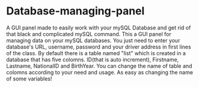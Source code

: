 # Database-managing-panel
A GUI panel made to easily work with your mySQL Database and get rid of that black and complicated mySQL command.
This a GUI panel for managing data on your mySQL databases. You just need to enter your database's URL, username, password and your driver address in first lines of the class. 
By default there is a table named "list" which is created in a database that has five colomns. ID(that is auto increment),
Firstname, Lastname, NationalID and BirthYear. You can change the name of table and colomns according to your need and usage. As easy as changing the name of some variables!
